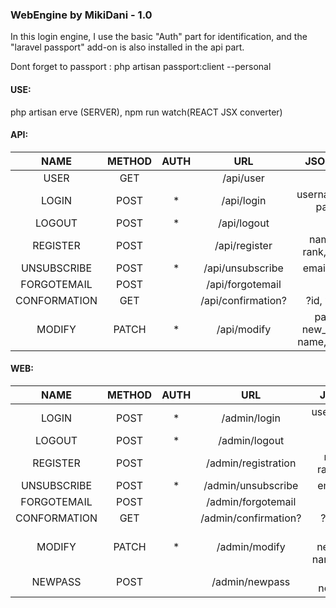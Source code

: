 ### WebEngine by MikiDani - 1.0

In this login engine, I use the basic "Auth" part for identification, and the "laravel passport" add-on is also installed in the api part.

Dont forget to passport : php artisan passport:client --personal

#### USE:

php artisan erve (SERVER), npm run watch(REACT JSX converter)

#### API:
| NAME         | METHOD | AUTH |      URL              | JSON INPUTS |
| :-----------:|:------:|:----:|:---------------------:|:-----------:|
| USER         | GET    |      | /api/user             | - |
| LOGIN        | POST   |  *   | /api/login            | usernameoremail, password |
| LOGOUT       | POST   |  *   | /api/logout           | - |
| REGISTER     | POST   |      | /api/register         | name, email, rank, password |
| UNSUBSCRIBE  | POST   |  *   | /api/unsubscribe      | email, identifier |
| FORGOTEMAIL  | POST   |      | /api/forgotemail      | email |
| CONFORMATION | GET    |      | /api/confirmation?    | ?id, ?identifier |
| MODIFY       | PATCH  |  *   | /api/modify           | password, new_password, name, email, rank |

#### WEB:
| NAME         | METHOD | AUTH |      URL              | JSON INPUTS |
| :-----------:|:------:|:----:|:----------------------------------------:|:-----------:|
| LOGIN        | POST   |  *   | /admin/login          | usernameoremail, password |
| LOGOUT       | POST   |  *   | /admin/logout         | - |
| REGISTER     | POST   |      | /admin/registration   | name, email, rank, password |
| UNSUBSCRIBE  | POST   |  *   | /admin/unsubscribe    | email, identifier |
| FORGOTEMAIL  | POST   |      | /admin/forgotemail    | email |
| CONFORMATION | GET    |      | /admin/confirmation?  | ?id, ?identifier |
| MODIFY       | PATCH  |  *   | /admin/modify         | password, new_password, name, email, rank |
| NEWPASS      | POST   |      | /admin/newpass        | password, new_password |